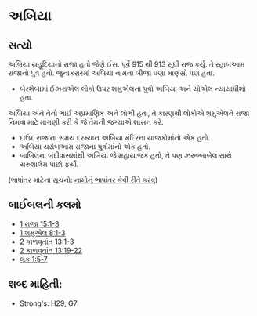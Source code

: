 # અબિયા

## સત્યો

અબિયા યહૂદિયાનો રાજા હતો  જેણે ઈસ. પૂર્વે 915 થી 913 સુધી રાજ કર્યુ. તે રહાબઆમ રાજાનો પુત્ર હતો.
જુનાકરારમાં અબિયા નામના બીજા ઘણા માણસો પણ હતા.

* બેરશેબામાં ઈઝરાએલ લોકો ઉપર શમુએલના પુત્રો અબિયા અને યોએલ ન્યાયાધીશો હતા.

અબિયા અને તેનો ભાઈ અપ્રમાણિક અને લોભી હતા, તે કારણથી લોકોએ શમુએલને રાજા નિમવા માટે માંગણી કરી કે જે તેમની જગ્યાએ શાસન કરે.

* દાઉદ રાજાના સમય દરમ્યાન અબિયા મંદિરના યાજકોમાંનો એક હતો.
* અબિયા યરોબઆમ રાજાના પુત્રોમાંનો એક હતો.
* બાબિલના બંદીવાસમાંથી અબિયા જે મહાયાજક હતો, તે પણ ઝરુબ્બાબેલ સાથે યરુશાલેમ પાછો ફર્યો.

(ભાષાંતર માટેના સૂચનો: [નામોનું ભાષાંતર કેવી રીતે કરવું](rc://gu/ta/man/translate/translate-names))

## બાઈબલની કલમો

* [1 રાજા 15:1-3](rc://gu/tn/help/1ki/15/01)
* [1 શમુએલ 8:1-3](rc://gu/tn/help/1sa/08/01)
* [2 કાળવૃતાંત 13:1-3](rc://gu/tn/help/2ch/13/01)
* [2 કાળવૃતાંત 13:19-22](rc://gu/tn/help/2ch/13/19)
* [લૂક 1:5-7](rc://gu/tn/help/luk/01/05)

## શબ્દ માહિતી: 

* Strong's: H29, G7
